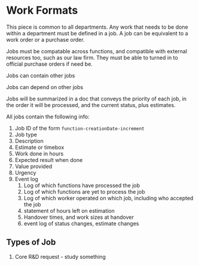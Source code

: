 # Work Formats

This piece is common to all departments.  Any work that needs to be done within a department must be defined in a job.  A job can be equivalent to a work order or a purchase order.  

Jobs must be compatable across functions, and compatible with external resources too, such as our law firm.  They must be able to turned in to official purchase orders if need be.

Jobs can contain other jobs

Jobs can depend on other jobs

Jobs will be summarized in a doc that conveys the priority of each job, in the order it will be processed, and the current status, plus estimates.

All jobs contain the following info:
1. Job ID of the form `function-creationDate-increment`
1. Job type
1. Description
1. Estimate or timebox
1. Work done in hours
1. Expected result when done
1. Value provided
1. Urgency
1. Event log
    1. Log of which functions have processed the job
    1. Log of which functions are yet to process the job
    1. Log of which worker operated on which job, including who accepted the job
    1. statement of hours left on estimation
    1. Handover times, and work sizes at handover
    1. event log of status changes, estimate changes


## Types of Job
1. Core R&D request - study something